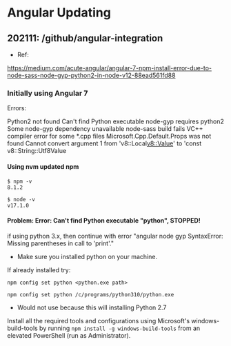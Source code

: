 
# Angular Updating


## 202111: /github/angular-integration

- Ref:

https://medium.com/acute-angular/angular-7-npm-install-error-due-to-node-sass-node-gyp-python2-in-node-v12-88ead561fd88

### Initially using Angular 7

Errors:

Python2 not found
Can't find Python executable
node-gyp requires python2
Some node-gyp dependency unavailable
node-sass build fails
VC++ compiler error for some *.cpp files
Microsoft.Cpp.Default.Props was not found
Cannot convert argument 1 from 'v8::Local<v8::Value>' to 'const v8::String::Utf8Value


#### Using nvm updated npm

```
$ npm -v
8.1.2

$ node -v
v17.1.0
```

####  Problem: Error: Can't find Python executable "python", STOPPED!

if using python 3.x, then continue with error "angular node gyp SyntaxError: Missing parentheses in call to 'print'."

- Make sure you installed python on your machine.

If already installed try:

```
npm config set python <python.exe path>

npm config set python /c/programs/python310/python.exe
```

- Would not use because this will installing Python 2.7

Install all the required tools and configurations using Microsoft's windows-build-tools by running `npm install -g windows-build-tools` from an elevated PowerShell (run as Administrator).



